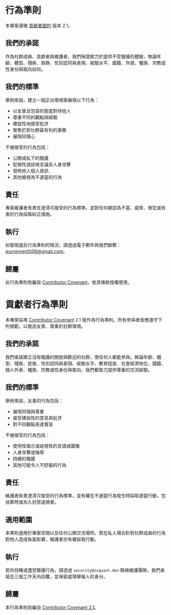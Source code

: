 # 行為準則

本專案遵循 [貢獻者盟約](https://www.contributor-covenant.org/zh-hant/version/2/1/code_of_conduct/) 版本 2.1。

## 我們的承諾
作為社群成員、貢獻者與維護者，我們保證致力於提供不受騷擾的體驗，無論年齡、體型、殘疾、族群、性別認同與表現、經驗水平、國籍、外貌、種族、宗教或性身份與取向如何。

## 我們的標準

舉例來說，建立一個正向環境需展現以下行為：
- 以友善且包容的態度對待他人
- 尊重不同的觀點與經驗
- 建設性地接受批評
- 聚焦於對社群最有利的事務
- 展現同理心

不被接受的行為包括：
- 公開或私下的騷擾
- 貶損性或歧視言論及人身攻擊
- 發佈他人個人資訊
- 其他被視為不適當的行為

## 責任

專案維護者有責任澄清可接受的行為標準，並對任何被認為不當、威脅、冒犯或有害的行為採取糾正措施。

## 執行

如發現違反行為準則的情況，請透過電子郵件與我們聯繫： [wurrenren1006@gmail.com](mailto:wurrenren1006@gmail.com)。

## 歸屬

此行為準則改編自 [Contributor Covenant](https://www.contributor-covenant.org)，依其條款授權使用。

# 貢獻者行為準則

本專案採用 [Contributor Covenant](https://www.contributor-covenant.org) 2.1 版作為行為準則。所有參與者皆應遵守下列規範，以營造友善、尊重的社群環境。

## 我們的承諾
我們承諾建立沒有騷擾的開放與歡迎的社群，使任何人都能參與。無論年齡、體型、殘疾、民族、性別認同與表現、經驗水平、教育程度、社會經濟地位、國籍、個人外表、種族、宗教或性身份與取向，我們都致力提供尊重的交流經驗。

## 我們的標準
舉例來說，友善的行為包括：
- 展現同理與尊重
- 接受建設性的意見與批評
- 對不同觀點表達寬容

不被接受的行為包括：
- 使用性暗示或歧視性的言語或圖像
- 人身攻擊或侮辱
- 持續的騷擾
- 其他可能令人不舒服的行為

## 責任
維護者負責澄清可接受的行為標準，並有權在不適當行為發生時採取適當行動，包括暫時或永久封禁違規者。

## 適用範圍
本準則適用於專案空間以及任何公開交流場所。若在私人場合針對社群成員的行為對他人造成負面影響，維護者亦有權採取行動。

## 執行
若你目睹或遭受騷擾行為，請透過 `security@zxquant.dev` 聯絡維護團隊。我們承諾在三個工作天內回覆，並保密處理舉報人的身分。

## 歸屬
本行為準則改編自 [Contributor Covenant 2.1](https://www.contributor-covenant.org/version/2/1/code_of_conduct/)。

